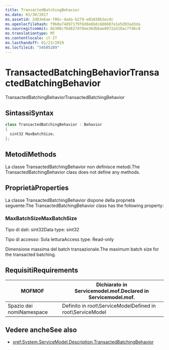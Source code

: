 ```yaml
---
title: TransactedBatchingBehavior
ms.date: 03/30/2017
ms.assetid: 2d03e6ae-f06c-4ada-b279-e01838b2ecdc
ms.openlocfilehash: f9b0a74d971f9f8d8e6bdc686687e1e5d93ad3da
ms.sourcegitcommit: 6b308cf6d627d78ee36dbbae8972a310ac7fd6c8
ms.translationtype: MT
ms.contentlocale: it-IT
ms.lasthandoff: 01/23/2019
ms.locfileid: "54585289"
---
```

# <a name="transactedbatchingbehavior"></a><span data-ttu-id="2cf6a-102">TransactedBatchingBehavior</span><span class="sxs-lookup"><span data-stu-id="2cf6a-102">TransactedBatchingBehavior</span></span>
<span data-ttu-id="2cf6a-103">TransactedBatchingBehavior</span><span class="sxs-lookup"><span data-stu-id="2cf6a-103">TransactedBatchingBehavior</span></span>  
  
## <a name="syntax"></a><span data-ttu-id="2cf6a-104">Sintassi</span><span class="sxs-lookup"><span data-stu-id="2cf6a-104">Syntax</span></span>  
  
```csharp
class TransactedBatchingBehavior : Behavior  
{  
  sint32 MaxBatchSize;  
};  
```  
  
## <a name="methods"></a><span data-ttu-id="2cf6a-105">Metodi</span><span class="sxs-lookup"><span data-stu-id="2cf6a-105">Methods</span></span>  
 <span data-ttu-id="2cf6a-106">La classe TransactedBatchingBehavior non definisce metodi.</span><span class="sxs-lookup"><span data-stu-id="2cf6a-106">The TransactedBatchingBehavior class does not define any methods.</span></span>  
  
## <a name="properties"></a><span data-ttu-id="2cf6a-107">Proprietà</span><span class="sxs-lookup"><span data-stu-id="2cf6a-107">Properties</span></span>  
 <span data-ttu-id="2cf6a-108">La classe TransactedBatchingBehavior dispone della proprietà seguente:</span><span class="sxs-lookup"><span data-stu-id="2cf6a-108">The TransactedBatchingBehavior class has the following property:</span></span>  
  
### <a name="maxbatchsize"></a><span data-ttu-id="2cf6a-109">MaxBatchSize</span><span class="sxs-lookup"><span data-stu-id="2cf6a-109">MaxBatchSize</span></span>  
 <span data-ttu-id="2cf6a-110">Tipo di dati: sint32</span><span class="sxs-lookup"><span data-stu-id="2cf6a-110">Data type: sint32</span></span>  
  
 <span data-ttu-id="2cf6a-111">Tipo di accesso: Sola lettura</span><span class="sxs-lookup"><span data-stu-id="2cf6a-111">Access type: Read-only</span></span>  
  
 <span data-ttu-id="2cf6a-112">Dimensione massima del batch transazionale.</span><span class="sxs-lookup"><span data-stu-id="2cf6a-112">The maximum batch size for the transacted batching.</span></span>  
  
## <a name="requirements"></a><span data-ttu-id="2cf6a-113">Requisiti</span><span class="sxs-lookup"><span data-stu-id="2cf6a-113">Requirements</span></span>  
  
|<span data-ttu-id="2cf6a-114">MOF</span><span class="sxs-lookup"><span data-stu-id="2cf6a-114">MOF</span></span>|<span data-ttu-id="2cf6a-115">Dichiarato in Servicemodel.mof.</span><span class="sxs-lookup"><span data-stu-id="2cf6a-115">Declared in Servicemodel.mof.</span></span>|  
|---------|-----------------------------------|  
|<span data-ttu-id="2cf6a-116">Spazio dei nomi</span><span class="sxs-lookup"><span data-stu-id="2cf6a-116">Namespace</span></span>|<span data-ttu-id="2cf6a-117">Definito in root\ServiceModel</span><span class="sxs-lookup"><span data-stu-id="2cf6a-117">Defined in root\ServiceModel</span></span>|  
  
## <a name="see-also"></a><span data-ttu-id="2cf6a-118">Vedere anche</span><span class="sxs-lookup"><span data-stu-id="2cf6a-118">See also</span></span>
- <xref:System.ServiceModel.Description.TransactedBatchingBehavior>
